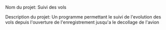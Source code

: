 Nom du projet:  Suivi des vols

Description du projet:
Un programme permettant le suivi de l'evolution des vols depuis l'ouverture de l'enregistrement jusqu'a le decollage de l'avion

